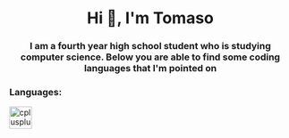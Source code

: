 <h1 align="center">Hi 👋, I'm Tomaso</h1>
<h3 align="center">I am a fourth year high school student who is studying computer science. Below you are able to find some coding languages that I'm pointed on</h3>

<h3 align="left">Languages:</h3>
<p align="left"> <img src="https://raw.githubusercontent.com/devicons/devicon/master/icons/cplusplus/cplusplus-original.svg](https://www.google.com/search?q=python+transparent+logo&tbm=isch&ved=2ahUKEwiJ-befv4X4AhWCi_0HHXBGB3IQ2-cCegQIABAA&oq=python+tra+logo&gs_lcp=CgNpbWcQARgAMgYIABAeEAcyBggAEB4QBzIICAAQHhAIEAcyCAgAEB4QCBAHMggIABAeEAgQBzIICAAQHhAIEAcyCAgAEB4QCBAHMggIABAeEAgQBzIICAAQHhAIEAcyCAgAEB4QCBAHOgQIIxAnOgYIABAeEAhQ_wpYpQ1gvRloAHAAeACAAWmIAaQCkgEDMy4xmAEAoAEBqgELZ3dzLXdpei1pbWfAAQE&sclient=img&ei=ONCTYon9DYKX9u8P8IydkAc&bih=840&biw=1675#imgrc=ZlaIuw2nTjGseM" alt="cplusplus" width="40" height="40"/></p>
